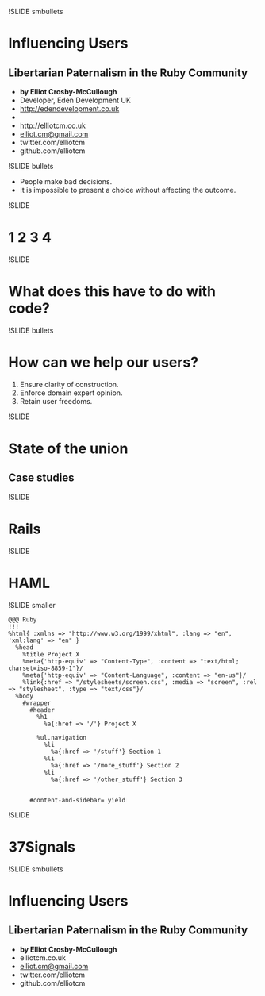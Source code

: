 !SLIDE smbullets
# Influencing Users #
Libertarian Paternalism in the Ruby Community
---------------------------------------------

+ **by Elliot Crosby-McCullough**
+ Developer, Eden Development UK
+ http://edendevelopment.co.uk
+ &nbsp;
+ http://elliotcm.co.uk
+ elliot.cm@gmail.com
+ twitter.com/elliotcm
+ github.com/elliotcm

!SLIDE bullets

+ People make bad decisions.
+ It is impossible to present a choice without affecting the outcome.

!SLIDE
# 1 2 3 4 #

!SLIDE
# What does this have to do with code? #

!SLIDE bullets
# How can we help our users? #

1. Ensure clarity of construction.
2. Enforce domain expert opinion.
3. Retain user freedoms.

!SLIDE
# State of the union #
Case studies
------------

!SLIDE
# Rails #

!SLIDE
# HAML #

!SLIDE smaller

    @@@ Ruby
    !!!
    %html{ :xmlns => "http://www.w3.org/1999/xhtml", :lang => "en", 'xml:lang' => "en" }
      %head
        %title Project X
        %meta{'http-equiv' => "Content-Type", :content => "text/html; charset=iso-8859-1"}/
        %meta{'http-equiv' => "Content-Language", :content => "en-us"}/
        %link{:href => "/stylesheets/screen.css", :media => "screen", :rel => "stylesheet", :type => "text/css"}/
      %body
        #wrapper
          #header
            %h1
              %a{:href => '/'} Project X

            %ul.navigation
              %li
                %a{:href => '/stuff'} Section 1
              %li
                %a{:href => '/more_stuff'} Section 2
              %li
                %a{:href => '/other_stuff'} Section 3


          #content-and-sidebar= yield

!SLIDE
# 37Signals #

!SLIDE smbullets
# Influencing Users #
Libertarian Paternalism in the Ruby Community
---------------------------------------------

+ **by Elliot Crosby-McCullough**
+ elliotcm.co.uk
+ elliot.cm@gmail.com
+ twitter.com/elliotcm
+ github.com/elliotcm
